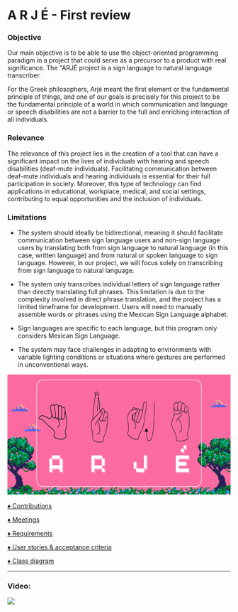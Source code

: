 # A R J É - First review

### Objective

Our main objective is to be able to use the object-oriented programming paradigm in a project that could serve as a precursor to a product with real significance. The "ARJÉ project is a sign language to natural language transcriber.

For the Greek philosophers, Arjé meant the first element or the fundamental principle of things, and one of our goals is precisely for this project to be the fundamental principle of a world in which communication and language or speech disabilities are not a barrier to the full and enriching interaction of all individuals.

### Relevance

The relevance of this project lies in the creation of a tool that can have a significant impact on the lives of individuals with hearing and speech disabilities (deaf-mute individuals). Facilitating communication between deaf-mute individuals and hearing individuals is essential for their full participation in society. Moreover, this type of technology can find applications in educational, workplace, medical, and social settings, contributing to equal opportunities and the inclusion of individuals.

### Limitations 

- The system should ideally be bidirectional, meaning it should facilitate communication between sign language users and non-sign language users by translating both from sign language to natural language (in this case, written language) and from natural or spoken language to sign language. However, in our project, we will focus solely on transcribing from sign language to natural language.

- The system only transcribes individual letters of sign language rather than directly translating full phrases. This limitation is due to the complexity involved in direct phrase translation, and the project has a limited timeframe for development. Users will need to manually assemble words or phrases using the Mexican Sign Language alphabet.

- Sign languages are specific to each language, but this program only considers Mexican Sign Language.

- The system may face challenges in adapting to environments with variable lighting conditions or situations where gestures are performed in unconventional ways.

<img style="width:100vw; height:270px" src="Assets/logo.png"/>

[:diamonds: Contributions](docs/Contributions/readme.md)
 
[:diamonds: Meetings](docs/Meetings/readme.md)

[:diamonds: Requirements](docs/Requirements/FunctionalRequirements.pdf)

[:diamonds: User stories & acceptance criteria](docs/Requirements/UserStories&AcceptanceCriteria.pdf)

[:diamonds: Class diagram](docs/UML/ClassDiagram/readme.md)

---

### Video:

[![](https://img.youtube.com/vi/7KNYJq8uZnc/maxresdefault.jpg)](https://youtu.be/7KNYJq8uZnc)
